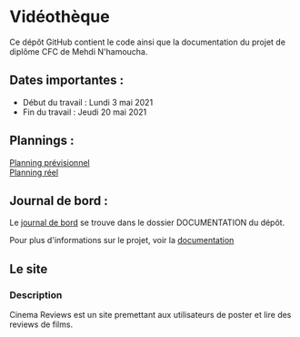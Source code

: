 # Vidéothèque
Ce dépôt GitHub contient le code ainsi que la documentation du projet de diplôme CFC de Mehdi N'hamoucha.

## Dates importantes : 
* Début du travail : Lundi 3 mai 2021
* Fin du travail : Jeudi 20 mai 2021

## Plannings :
[Planning prévisionnel](https://docs.google.com/spreadsheets/d/1AwDuxE7W85NZirvknPF3Tb4KFSCsDclxNdFjC7g_oxk/edit?usp=sharing)  
[Planning réel](https://docs.google.com/spreadsheets/d/1mfvJLIfTmpoam3GzSgvwZ1EVE-b5ORczZFU4QOhk158/edit?usp=sharing)

## Journal de bord :
Le [journal de bord]() se trouve dans le dossier DOCUMENTATION du dépôt.


Pour plus d'informations sur le projet, voir la [documentation](https://docs.google.com/document/d/1SY2b9zy-NT6Z6HdoPGxuk3QcPryVSh-j5v-ZIxdhbZg/edit?usp=sharing)   

## Le site
### Description 
Cinema Reviews est un site premettant aux utilisateurs de poster et lire des reviews de films.
